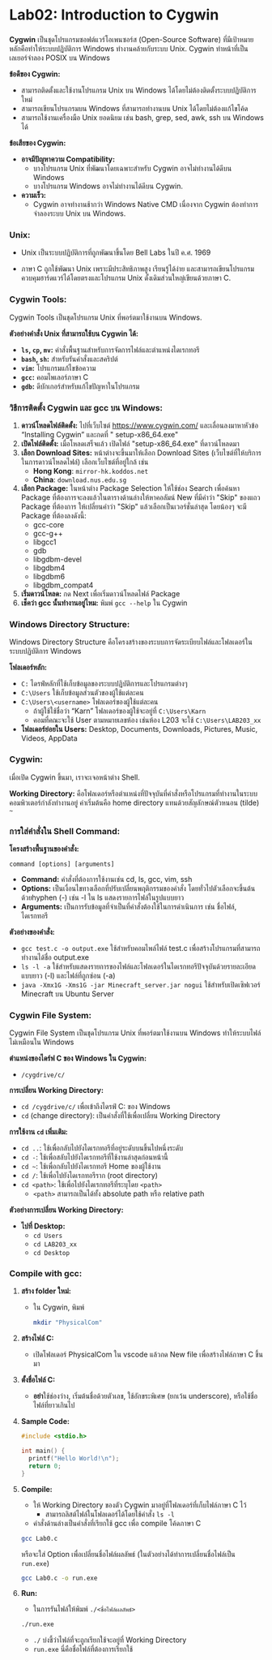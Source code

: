 # Lab02: Introduction to Cygwin

###          

**Cygwin** เป็นชุดโปรแกรมซอฟต์แวร์โอเพนซอร์ส (Open-Source Software) ที่มีเป้าหมายหลักคือทำให้ระบบปฏิบัติการ Windows
ทำงานคล้ายกับระบบ Unix. Cygwin ทำหน้าที่เป็นเลเยอร์จำลอง POSIX บน Windows

**ข้อดีของ Cygwin:**

* สามารถติดตั้งและใช้งานโปรแกรม Unix บน Windows ได้โดยไม่ต้องติดตั้งระบบปฏิบัติการใหม่
* สามารถเขียนโปรแกรมบน Windows ที่สามารถทำงานบน Unix ได้โดยไม่ต้องแก้ไขโค้ด
* สามารถใช้งานเครื่องมือ Unix ยอดนิยม เช่น bash, grep, sed, awk, ssh บน Windows ได้

**ข้อเสียของ Cygwin:**

* **อาจมีปัญหาความ Compatibility:**
    * บางโปรแกรม Unix ที่พัฒนาโดยเฉพาะสำหรับ Cygwin อาจไม่ทำงานได้ดีบน Windows
    * บางโปรแกรม Windows อาจไม่ทำงานได้ดีบน Cygwin.
* **ความเร็ว:**
    * Cygwin อาจทำงานช้ากว่า Windows Native CMD เนื่องจาก Cygwin ต้องทำการจำลองระบบ Unix บน Windows.

### Unix:

- Unix เป็นระบบปฏิบัติการที่ถูกพัฒนาขึ้นโดย Bell Labs ในปี ค.ศ. 1969

- ภาษา C ถูกใช้พัฒนา Unix เพราะมีประสิทธิภาพสูง เรียนรู้ได้ง่าย และสามารถเขียนโปรแกรมควบคุมฮาร์ดแวร์ได้โดยตรงและโปรแกรม
  Unix ดั้งเดิมส่วนใหญ่เขียนด้วยภาษา C.

### Cygwin Tools:

Cygwin Tools เป็นชุดโปรแกรม Unix ที่พอร์ตมาใช้งานบน Windows.

**ตัวอย่างคำสั่ง Unix ที่สามารถใช้บน Cygwin ได้:**

* **`ls`, `cp`, `mv`:** คำสั่งพื้นฐานสำหรับการจัดการไฟล์และตำแหน่งไดเรกทอรี
* **`bash`, `sh`:** สำหรับรันคำสั่งและสคริปต์
* **`vim`:** โปรแกรมแก้ไขข้อความ
* **`gcc`:** คอมไพเลอร์ภาษา C
* **`gdb`:** ดีบักเกอร์สำหรับแก้ไขปัญหาในโปรแกรม

### วิธีการติดตั้ง Cygwin และ gcc บน Windows:

1. **ดาวน์โหลดไฟล์ติดตั้ง:** ไปที่เว็บไซต์ https://www.cygwin.com/ และเลื่อนลงมาหาหัวข้อ “Installing Cygwin” และกดที่ "
   setup-x86_64.exe"
2. **เปิดไฟล์ติดตั้ง:** เมื่อโหลดเสร็จแล้ว เปิดไฟล์ "setup-x86_64.exe" ที่ดาวน์โหลดมา
3. **เลือก Download Sites:**  หน้าต่างจะขึ้นมาให้เลือก Download Sites (เว็บไซต์ที่ให้บริการในการดาวน์โหลดไฟล์)
   เลือกเว็บไซต์ที่อยู่ใกล้ เช่น
    - **Hong Kong**: `mirror-hk.koddos.net`
    - **China**: `download.nus.edu.sg`
4. **เลือก Package:** ในหน้าต่าง Package Selection ให้ใช้ช่อง Search เพื่อค้นหา Package
   ที่ต้องการจะลงแล้วในตารางด้านล่างให้หาคอลัมน์ New ที่มีคำว่า "Skip"
   ของแถว Package ที่ต้องการ ให้เปลี่ยนคำว่า "Skip" แล้วเลือกเป็นเวอร์ชั่นล่าสุด โดยน้องๆ จะมี Package ที่ต้องลงดังนี้:
    * gcc-core
    * gcc-g++
    * libgcc1
    * gdb
    * libgdbm-devel
    * libgdbm4
    * libgdbm6
    * libgdbm_compat4
5. **เริ่มดาวน์โหลด:** กด Next เพื่อเริ่มดาวน์โหลดไฟล์ Package
6. **เช็คว่า gcc นั้นทำงานอยู่ไหม:** พิมพ์ `gcc --help` ใน Cygwin

### Windows Directory Structure:

Windows Directory Structure คือโครงสร้างของระบบการจัดระเบียบไฟล์และโฟลเดอร์ในระบบปฏิบัติการ Windows

**โฟลเดอร์หลัก:**

* `C:` ไดรฟ์หลักที่ใช้เก็บข้อมูลของระบบปฏิบัติการและโปรแกรมต่างๆ
* `C:\Users` ใช้เก็บข้อมูลส่วนตัวของผู้ใช้แต่ละคน
* `C:\Users\<username>` โฟลเดอร์ของผู้ใช้แต่ละคน
    * ถ้าผู้ใช้ใช้ชื่อว่า “Karn” โฟลเดอร์ของผู้ใช้จะอยู่ที่ `C:\Users\Karn`
    * คอมที่คณะจะใช้ User ตามหมายเลขห้อง เช่นห้อง L203 จะใช้ `C:\Users\LAB203_xx`
* **โฟลเดอร์ย่อยใน Users:** Desktop, Documents, Downloads, Pictures, Music, Videos, AppData

### Cygwin:

เมื่อเปิด Cygwin ขึ้นมา, เราจะเจอหน้าต่าง Shell.

**Working Directory:** คือโฟลเดอร์หรือตำแหน่งที่ปัจจุบันที่คำสั่งหรือโปรแกรมที่ทำงานในระบบคอมพิวเตอร์กำลังทำงานอยู่
ค่าเริ่มต้นคือ home directory แทนด้วยสัญลักษณ์ตัวหนอน (tilde) `~`

### การใส่คำสั่งใน Shell Command:

**โครงสร้างพื้นฐานของคำสั่ง:**

```
command [options] [arguments]
```

* **Command:** คำสั่งที่ต้องการใช้งานเช่น cd, ls, gcc, vim, ssh
* **Options:** เป็นเงื่อนไขทางเลือกที่ปรับเปลี่ยนพฤติกรรมของคำสั่ง โดยทั่วไปตัวเลือกจะขึ้นต้นด้วยhyphen (-) เช่น -l ใน
  ls แสดงรายการไฟล์ในรูปแบบยาว
* **Arguments:** เป็นการรับข้อมูลที่จำเป็นที่คำสั่งต้องใช้ในการดำเนินการ เช่น ชื่อไฟล์, ไดเรกทอรี

**ตัวอย่างของคำสั่ง:**

* `gcc test.c -o output.exe` ใช้สำหรับคอมไพล์ไฟล์ test.c เพื่อสร้างโปรแกรมที่สามารถทำงานได้ชื่อ output.exe
* `ls -l -a` ใช้สำหรับแสดงรายการของไฟล์และโฟลเดอร์ในไดเรกทอรีปัจจุบันด้วยรายละเอียดแบบยาว (-l) และไฟล์ที่ถูกซ่อน (-a)
* `java -Xmx1G -Xms1G -jar Minecraft_server.jar nogui` ใช้สำหรับเปิดเซิฟเวอร์ Minecraft บน Ubuntu Server

### Cygwin File System:

Cygwin File System เป็นชุดโปรแกรม Unix ที่พอร์ตมาใช้งานบน Windows ทำให้ระบบไฟล์ไม่เหมือนใน Windows

**ตำแหน่งของไดร์ฟ C ของ Windows ใน Cygwin:**

* `/cygdrive/c/`

**การเปลี่ยน Working Directory:**

* `cd /cygdrive/c/`  เพื่อเข้าถึงไดรฟ์ C: ของ Windows
* `cd` (change directory): เป็นคำสั่งที่ใช้เพื่อเปลี่ยน Working Directory

**การใช้งาน `cd` เพิ่มเติม:**

* `cd ..`:  ใช้เพื่อกลับไปยังไดเรกทอรีที่อยู่ระดับบนขึ้นไปหนึ่งระดับ
* `cd -`:  ใช้เพื่อสลับไปยังไดเรกทอรีที่ใช้งานล่าสุดก่อนหน้านี้
* `cd ~`:  ใช้เพื่อกลับไปยังไดเรกทอรี Home ของผู้ใช้งาน
* `cd /`:  ใช้เพื่อไปยังไดเรกทอรีราก (root directory)
* `cd <path>`:  ใช้เพื่อไปยังไดเรกทอรีที่ระบุโดย `<path>`
    *  `<path>` สามารถเป็นได้ทั้ง absolute path หรือ relative path

**ตัวอย่างการเปลี่ยน Working Directory:**

* **ไปที่ Desktop:**
    * `cd Users`
    * `cd LAB203_xx`
    * `cd Desktop`

### Compile with gcc:

1. **สร้าง folder ใหม่:**
    * ใน Cygwin, พิมพ์
      ```bash
      mkdir "PhysicalCom"
      ```
2. **สร้างไฟล์ C:**
    * เปิดโฟลเดอร์ PhysicalCom ใน vscode แล้วกด New file เพื่อสร้างไฟล์ภาษา C ขึ้นมา
3. **ตั้งชื่อไฟล์ C:**
    * **อย่า**ใช้ช่องว่าง, เริ่มต้นชื่อด้วยตัวเลข, ใช้อักขระพิเศษ (ยกเว้น underscore), หรือใช้ชื่อไฟล์ที่ยาวเกินไป

4. **Sample Code:**

    ```c
    #include <stdio.h>
    
    int main() {
      printf("Hello World!\n");
      return 0;
    }
    ```

5. **Compile:**
    * ให้ Working Directory ของตัว Cygwin มาอยู่ที่โฟลเดอร์ที่เก็บไฟล์ภาษา C ไว้
        * สามารถลิสต์ไฟล์ในโฟลเดอร์ได้โดยใช้คำสั่ง `ls -l`
    * คำสั่งด้านล่างเป็นคำสั่งที่เรียกใช้ gcc เพื่อ compile โค้ดภาษา C
    ``` bash
    gcc Lab0.c
    ```
   หรือจะใส่ Option เพื่อเปลี่ยนชื่อไฟล์ผลลัพธ์ (ในตัวอย่างได้ทำการเปลี่ยนชื่อไฟล์เป็น `run.exe`)
    ``` bash
    gcc Lab0.c -o run.exe
    ```
6. **Run:**
    * ในการรันไฟล์ให้พิมพ์ `./<ชื่อไฟล์ผลลัพธ์>`
   ``` bash
   ./run.exe
    ```
    * `./` บ่งชี้ว่าไฟล์ที่จะถูกเรียกใช้จะอยู่ที่ Working Directory
    * `run.exe` นี่คือชื่อไฟล์ที่ต้องการเรียกใช้



